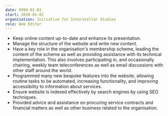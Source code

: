 ```yaml
---
date: 9999-01-01
start: 2018-01-01
organisation: Initiative for Interstellar Studies
role: Web Editor
---
```

- Keep online content up-to-date and enhance its presentation.
- Manage the structure of the website and write new content.
- Have a key role in the organisation's membership scheme, leading the content of the scheme as well as providing assistance with its technical implementation. This also involves participating in, and occasionally chairing, weekly team teleconferences as well as email discussions with other staff around the world.
- Programmed many new bespoke features into the website, allowing routine tasks to be automated, increasing functionality, and improving accessibility to information about services.
- Ensure website is indexed effectively by search engines by using SEO techniques.
- Provided advice and assistance on procuring service contracts and financial matters as well as other business related to the organisation.
